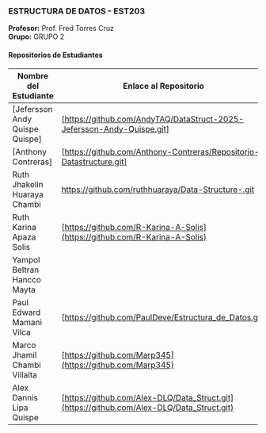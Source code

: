 
### ESTRUCTURA DE DATOS - EST203
**Profesor:** Prof. Fred Torres Cruz  
**Grupo:** GRUPO 2

#### Repositorios de Estudiantes
| Nombre del Estudiante | Enlace al Repositorio |
|--------------|-----------------|
| [Jefersson Andy Quispe Quispe] | [https://github.com/AndyTAQ/DataStruct-2025-Jefersson-Andy-Quispe.git] |
| [Anthony Contreras] | [https://github.com/Anthony-Contreras/Repositorio-Datastructure.git] |
| Ruth Jhakelin Huaraya Chambi | https://github.com/ruthhuaraya/Data-Structure-.git |
| Ruth Karina Apaza Solis | [https://github.com/R-Karina-A-Solis](https://github.com/R-Karina-A-Solis) |
|Yampol Beltran Hancco Mayta ||[https://github.com/yampolbeltran](https://github.com/yampolbeltran/estructura)|
| Paul Edward Mamani Vilca | [https://github.com/PaulDeve/Estructura_de_Datos.git] |
| Marco Jhamil Chambi Villalta | [https://github.com/Marp345](https://github.com/Marp345) |
| Alex Dannis Lipa Quispe |[https://github.com/Alex-DLQ/Data_Struct.git](https://github.com/Alex-DLQ/Data_Struct.git)|
